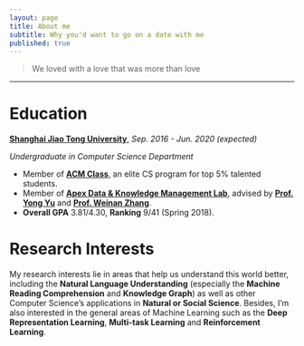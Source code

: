 ```yaml
---
layout: page
title: About me
subtitle: Why you'd want to go on a date with me
published: true
---
```

> We loved with a love that was more than love



----------------------------


# Education

[**Shanghai Jiao Tong University**](https://www.sjtu.edu.cn/), *Sep. 2016 - Jun. 2020 (expected)*

*Undergraduate in Computer Science Department*

- Member of [**ACM Class**](https://acm.sjtu.edu.cn/), an elite CS program for top 5% talented students.
- Member of [**Apex Data & Knowledge Management Lab**](http://apex.sjtu.edu.cn/), advised by **[Prof. Yong Yu](http://apex.sjtu.edu.cn/members/yyu)** and **[Prof. Weinan Zhang](http://wnzhang.net/)**.
- **Overall GPA** 3.81/4.30, **Ranking** 9/41 (Spring 2018).

# Research Interests

My research interests lie in areas that help us understand this world better, including the **Natural Language Understanding** (especially the **Machine Reading Comprehension** and **Knowledge Graph**) as well as other Computer Science’s applications in **Natural or Social Science**. Besides, I’m also interested in the general areas of Machine Learning such as the **Deep Representation Learning**, **Multi-task Learning** and **Reinforcement Learning**.

